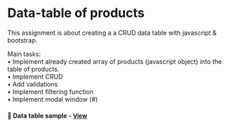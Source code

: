 
# Data-table of products

This assignment is about creating a a CRUD data table with javascript & bootstrap.

Main tasks:
<br>• Implement already created array of products (javascript object) into the table of products.
<br>• Implement CRUD
<br>• Add validations
<br>• Implement filtering function
<br>• Implement modal window (#)

<h4>🔹  Data table sample - <a href="https://simonakom.github.io/crud-products-data-table/index.html" style="font-size:small;">View</a><h4>
